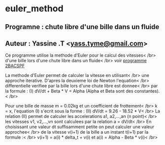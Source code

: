 # euler_method
## Programne : chute libre d'une bille dans un fluide
## Auteur : Yassine .T \<yass.tyme@gmail.com\>
Ce programme utilise la methode d'Euler pour le calcul des vitesses< /br>
d'une bille lors d'une chute libre dans un fluide< /br>
voir [programme 2BACSPF](https://www.alloschool.com/course/physique-et-chimie-2eme-bac-sciences-physiques-biof#!)

La methode d'Euler permet de calculer la vitesse en utilisant< /br>
une approche iterative. D'apres la deuxieme loi de Newton l'equation< /br>
differentielle verifiee par la bille lors d'une chute libre est donnee< /br> 
par la formule : (I) dV/dt + Beta * V = Alpha (Alpha et Beta sont des constantes).< /br>

Pour une bille de masse m = 0.02kg et un coefficient de frottement< /br> 
k = x, l'equation (I) s'ecrit sous la forme : (II) dV/dt = 9.26 - 18.52 * V< /br>
La relation (II) permet de calculer les accelerations a1, a2,...,an (n point)< /br> 
les vitesses v1, v2,...,vn sont calculees par la relation a = dV/dt< /br>
En choisissant une valeur dt suffisamment petite on peut calculer une valeur approchee< /br>
de la vitesse v(i+1) de la bille a un instant t(i+1) par la formule :< /br>
v(i+1) =  a(i) * delta_t + v(i) et a(i) = Alpha -  Beta * v(i)< /br>
